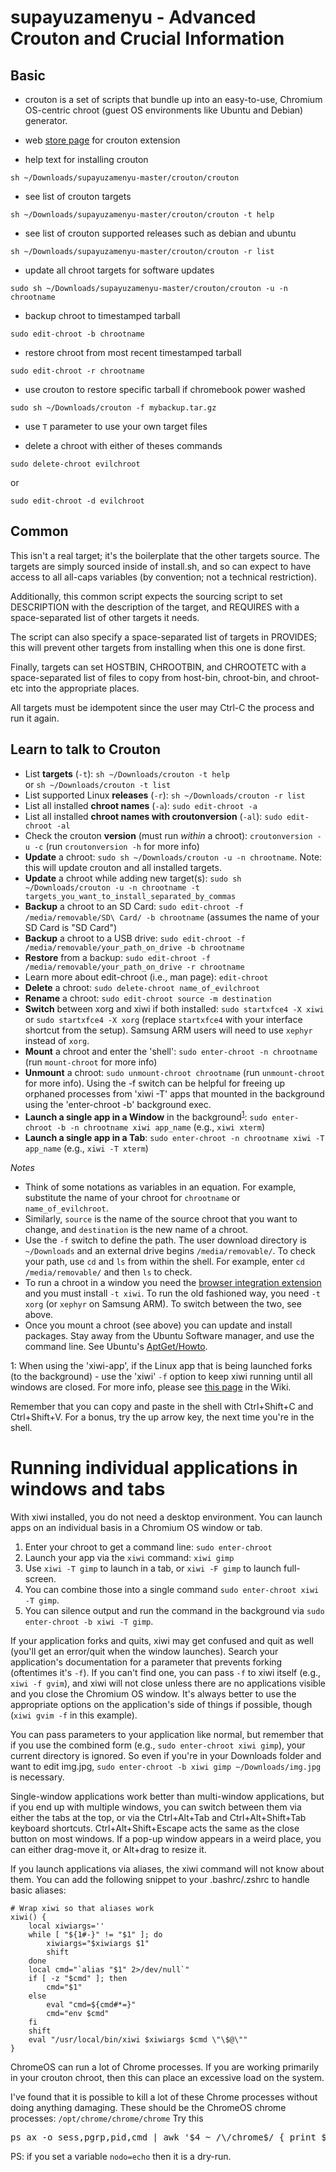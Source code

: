 # supayuzamenyu - Advanced Crouton and Crucial Information

## Basic

* crouton is a set of scripts that bundle up into an easy-to-use, Chromium OS-centric chroot (guest OS environments like Ubuntu and Debian) generator.

* web [store page](https://goo.gl/OVQOEt) for crouton extension


* help text for installing crouton
```
sh ~/Downloads/supayuzamenyu-master/crouton/crouton
```

* see list of crouton targets
```
sh ~/Downloads/supayuzamenyu-master/crouton/crouton -t help
```

* see list of crouton supported releases such as debian and ubuntu
```
sh ~/Downloads/supayuzamenyu-master/crouton/crouton -r list
```

* update all chroot targets for software updates
```
sudo sh ~/Downloads/supayuzamenyu-master/crouton/crouton -u -n chrootname
```

* backup chroot to timestamped tarball
```
sudo edit-chroot -b chrootname
```

* restore chroot from most recent timestamped tarball
```
sudo edit-chroot -r chrootname
```

* use crouton to restore specific tarball if chromebook power washed
```
sudo sh ~/Downloads/crouton -f mybackup.tar.gz
```

* use `T` parameter to use your own target files

* delete a chroot with either of theses commands
```
sudo delete-chroot evilchroot
```
or
```
sudo edit-chroot -d evilchroot
```

## Common
This isn't a real target; it's the boilerplate that the other targets source.
The targets are simply sourced inside of install.sh, and so can expect to have
access to all all-caps variables (by convention; not a technical restriction).

Additionally, this common script expects the sourcing script to set
DESCRIPTION with the description of the target, and REQUIRES with a
space-separated list of other targets it needs.

The script can also specify a space-separated list of targets in PROVIDES;
this will prevent other targets from installing when this one is done first.

Finally, targets can set HOSTBIN, CHROOTBIN, and CHROOTETC with a
space-separated list of files to copy from host-bin, chroot-bin, and
chroot-etc into the appropriate places.

All targets must be idempotent since the user may Ctrl-C the process and run
it again.

## Learn to talk to Crouton

* List **targets** (``-t``): ``sh ~/Downloads/crouton -t help``  
or `sh ~/Downloads/crouton -t list`
* List supported Linux **releases** (``-r``): ``sh ~/Downloads/crouton -r list``  
* List all installed **chroot names** (``-a``): ``sudo edit-chroot -a``  
* List all installed **chroot names with croutonversion** (``-al``): ``sudo edit-chroot -al``  
* Check the crouton **version** (must run *within* a chroot): ``croutonversion -u -c`` (run ``croutonversion -h`` for more info)  
* **Update** a chroot: ``sudo sh ~/Downloads/crouton -u -n chrootname``. Note: this will update crouton and all installed targets. 
* **Update** a chroot while adding new target(s): ``sudo sh ~/Downloads/crouton -u -n chrootname -t targets_you_want_to_install_separated_by_commas``   
* **Backup** a chroot to an SD Card: ``sudo edit-chroot -f /media/removable/SD\ Card/ -b chrootname`` (assumes the name of your SD Card is "SD Card")
* **Backup** a chroot to a USB drive: ``sudo edit-chroot -f /media/removable/your_path_on_drive -b chrootname`` 
* **Restore** from a backup: ``sudo edit-chroot -f /media/removable/your_path_on_drive -r chrootname``
* Learn more about edit-chroot (i.e., man page): ``edit-chroot``
* **Delete** a chroot: ``sudo delete-chroot name_of_evilchroot``
* **Rename** a chroot: ``sudo edit-chroot source -m destination`` 
* **Switch** between xorg and xiwi if both installed: ``sudo startxfce4 -X xiwi`` or ``sudo startxfce4 -X xorg`` (replace ``startxfce4`` with your interface shortcut from the setup). Samsung ARM users will need to use ``xephyr`` instead of ``xorg``.
* **Mount** a chroot and enter the 'shell': ``sudo enter-chroot -n chrootname`` (run ``mount-chroot`` for more info)
* **Unmount** a chroot: ``sudo unmount-chroot chrootname`` (run ``unmount-chroot`` for more info). Using the -f switch can be helpful for freeing up orphaned processes from 'xiwi -T' apps that mounted in the background using the 'enter-chroot -b' background exec.
* **Launch a single app in a Window** in the background<sup>[1](#myfootnote1)</sup>: ``sudo enter-chroot -b -n chrootname xiwi app_name`` (e.g., ``xiwi xterm``)
* **Launch a single app in a Tab**: ``sudo enter-chroot -n chrootname xiwi -T app_name`` (e.g., ``xiwi -T xterm``) 

_Notes_
* Think of some notations as variables in an equation. For example, substitute the name of your chroot for ``chrootname`` or ``name_of_evilchroot``. 
* Similarly, ``source`` is the name of the source chroot that you want to change, and ``destination`` is the new name of a chroot. 
* Use the ``-f`` switch to define the path. The user download directory is ``~/Downloads`` and an external drive begins ``/media/removable/``. To check your path, use ``cd`` and ``ls`` from within the shell. For example, enter ``cd /media/removable/`` and then ``ls`` to check. 
* To run a chroot in a window you need the [browser integration extension](https://chrome.google.com/webstore/detail/crouton-integration/gcpneefbbnfalgjniomfjknbcgkbijom) and you must install ``-t xiwi``. To run the old fashioned way, you need  ``-t xorg`` (or ``xephyr`` on Samsung ARM). To switch between the two, see above. 
* Once you mount a chroot (see above) you can update and install packages. Stay away from the Ubuntu Software manager, and use the command line. See Ubuntu's [AptGet/Howto](https://help.ubuntu.com/community/AptGet/Howto). 

<a name="myfootnote1">1</a>: When using the 'xiwi-app', if the Linux app that is being launched forks (to the background) - use the 'xiwi' ``-f`` option to keep xiwi running until all windows are closed. For more info, please see [this page](https://github.com/dnschneid/crouton/wiki/crouton-in-a-Chromium-OS-window-%28xiwi%29) in the Wiki.
 
Remember that you can copy and paste in the shell with Ctrl+Shift+C and Ctrl+Shift+V. For a bonus, try the up arrow key, the next time you're in the shell. 

# Running individual applications in windows and tabs
With xiwi installed, you do not need a desktop environment.  You can launch apps on an individual basis in a Chromium OS window or tab.

1. Enter your chroot to get a command line: `sudo enter-chroot`
2. Launch your app via the `xiwi` command: `xiwi gimp`
3. Use `xiwi -T gimp` to launch in a tab, or `xiwi -F gimp` to launch full-screen.
4. You can combine those into a single command `sudo enter-chroot xiwi -T gimp`.
5. You can silence output and run the command in the background via `sudo enter-chroot -b xiwi -T gimp`.

If your application forks and quits, xiwi may get confused and quit as well (you'll get an error/quit when the window launches).  Search your application's documentation for a parameter that prevents forking (oftentimes it's `-f`).  If you can't find one, you can pass `-f` to xiwi itself (e.g., `xiwi -f gvim`), and xiwi will not close unless there are no applications visible and you close the Chromium OS window. It's always better to use the appropriate options on the application's side of things if possible, though (`xiwi gvim -f` in this example).

You can pass parameters to your application like normal, but remember that if you use the combined form (e.g., `sudo enter-chroot xiwi gimp`), your current directory is ignored.  So even if you're in your Downloads folder and want to edit img.jpg, `sudo enter-chroot -b xiwi gimp ~/Downloads/img.jpg` is necessary.

Single-window applications work better than multi-window applications, but if you end up with multiple windows, you can switch between them via either the tabs at the top, or via the Ctrl+Alt+Tab and Ctrl+Alt+Shift+Tab keyboard shortcuts.  Ctrl+Alt+Shift+Escape acts the same as the close button on most windows.  If a pop-up window appears in a weird place, you can either drag-move it, or Alt+drag to resize it.

If you launch applications via aliases, the xiwi command will not know about them.  You can add the following snippet to your .bashrc/.zshrc to handle basic aliases:

```
# Wrap xiwi so that aliases work
xiwi() {
    local xiwiargs=''
    while [ "${1#-}" != "$1" ]; do
        xiwiargs="$xiwiargs $1"
        shift
    done
    local cmd="`alias "$1" 2>/dev/null`"
    if [ -z "$cmd" ]; then
        cmd="$1"
    else
        eval "cmd=${cmd#*=}"
        cmd="env $cmd"
    fi
    shift
    eval "/usr/local/bin/xiwi $xiwiargs $cmd \"\$@\""
}
```
ChromeOS can run a lot of Chrome processes. If you are working primarily in your crouton chroot, then this can place an excessive load on the system.

I've found that it is possible to kill a lot of these Chrome processes without doing anything damaging. These should be the ChromeOS chrome processes: <code>/opt/chrome/chrome/chrome</code>
Try this

  <pre>ps ax -o sess,pgrp,pid,cmd | awk '$4 ~ /\/chrome$/ { print $3 }' | xargs $nodo kill</pre>

PS: if you set a variable <code>nodo=echo</code> then it is a dry-run. 
